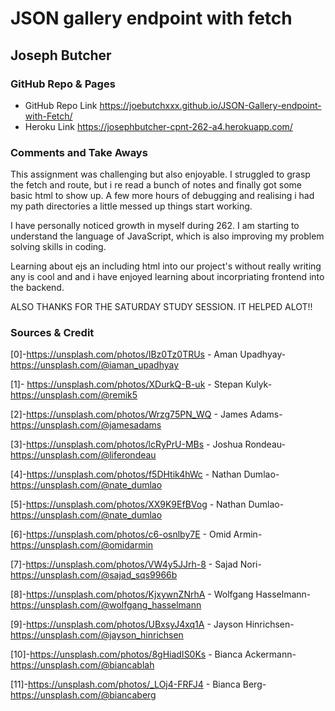# JSON gallery endpoint with fetch

## Joseph Butcher

### GitHub Repo & Pages

- GitHub Repo Link https://joebutchxxx.github.io/JSON-Gallery-endpoint-with-Fetch/
- Heroku Link https://josephbutcher-cpnt-262-a4.herokuapp.com/

### Comments and Take Aways

This assignment was challenging but also enjoyable. I struggled to grasp the fetch and route, but i re read a bunch of notes and finally got some basic html to show up. A few more hours of debugging and realising i had my path directories a little messed up things start working.

I have personally noticed growth in myself during 262. I am starting to understand the language of JavaScript, which is also improving my problem solving skills in coding.

Learning about ejs an including html into our project's without really writing any is cool and and i have enjoyed learning about incorpriating frontend into the backend.

ALSO THANKS FOR THE SATURDAY STUDY SESSION. IT HELPED ALOT!!

### Sources & Credit

[0]-https://unsplash.com/photos/IBz0Tz0TRUs -
Aman Upadhyay-https://unsplash.com/@iaman_upadhyay

[1]- https://unsplash.com/photos/XDurkQ-B-uk -
Stepan Kulyk-https://unsplash.com/@remik5

[2]-https://unsplash.com/photos/Wrzg75PN_WQ -
James Adams-https://unsplash.com/@jamesadams

[3]-https://unsplash.com/photos/lcRyPrU-MBs -
Joshua Rondeau-https://unsplash.com/@liferondeau

[4]-https://unsplash.com/photos/f5DHtik4hWc -
Nathan Dumlao-https://unsplash.com/@nate_dumlao

[5]-https://unsplash.com/photos/XX9K9EfBVog -
Nathan Dumlao-https://unsplash.com/@nate_dumlao

[6]-https://unsplash.com/photos/c6-osnlby7E -
Omid Armin-https://unsplash.com/@omidarmin

[7]-https://unsplash.com/photos/VW4y5JJrh-8 -
Sajad Nori-https://unsplash.com/@sajad_sqs9966b

[8]-https://unsplash.com/photos/KjxywnZNrhA -
Wolfgang Hasselmann-https://unsplash.com/@wolfgang_hasselmann

[9]-https://unsplash.com/photos/UBxsyJ4xq1A -
Jayson Hinrichsen-https://unsplash.com/@jayson_hinrichsen

[10]-https://unsplash.com/photos/8gHiadIS0Ks -
Bianca Ackermann-https://unsplash.com/@biancablah

[11]-https://unsplash.com/photos/_LOj4-FRFJ4 -
Bianca Berg-https://unsplash.com/@biancaberg
